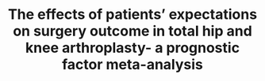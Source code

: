 --- 
abstract: '' 
authors: 
 - laferton
 -  L Oeltjen
 -  K Neubauer
 -  admin
 -  T Munder
doi: '10.1080/17437199.2020.1854051' 
featured: false 
publication: '*Health Psychology Review*, NA' 
publication_short: '' 
publishDate: '2020-01-01' 
title: 'The effects of patients’ expectations on surgery outcome in total hip and knee arthroplasty- a prognostic factor meta-analysis' 
url_code: '' 
url_dataset: '' 
url_pdf: '' 
url_poster: '' 
url_project: '' 
url_slides: '' 
url_source: '' 
url_video: '' 
---
